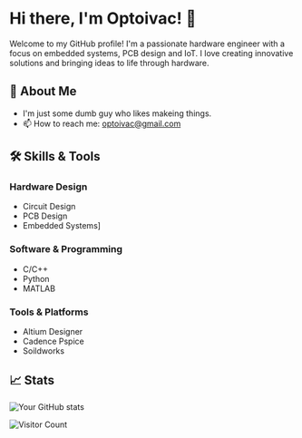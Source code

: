 # Hi there, I'm Optoivac! 👋

Welcome to my GitHub profile! I'm a passionate hardware engineer with a focus on embedded systems, PCB design and IoT. I love creating innovative solutions and bringing ideas to life through hardware.

## 🚀 About Me
- I'm just some dumb guy who likes makeing things.
- 📫 How to reach me: optoivac@gmail.com

## 🛠️ Skills & Tools

### Hardware Design
- Circuit Design
- PCB Design
- Embedded Systems]

### Software & Programming
- C/C++
- Python
- MATLAB

### Tools & Platforms
- Altium Designer
- Cadence Pspice
- Soildworks

## 📈 Stats

![Your GitHub stats](https://github-readme-stats.vercel.app/api?username=[optoivac]&show_icons=true&theme=radical)

![Visitor Count](https://komarev.com/ghpvc/?username=[YourUsername]&color=blue)
